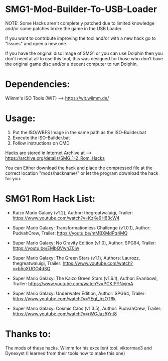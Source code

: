 # SMG1-Mod-Builder-To-USB-Loader

NOTE: Some Hacks aren't completely patched due to limited knowledge and/or some patches broke the game in the USB Loader.

If you want to contribute improving the tool and/or with a new hack go to "Issues" and open a new one.

If you have the original disc image of SMG1 or you can use Dolphin then you don't need at all to use this tool, this was designed for those who don't have the original game disc and/or a decent computer to run Dolphin.

# Dependencies:

Wiimm's ISO Tools (WIT) --> https://wit.wiimm.de/

# Usage:

1. Put the ISO/WBFS Image in the same path as the ISO-Builder.bat
2. Execute the ISO-Builder.bat
3. Follow instructions on CMD

Hacks are stored in Internet Archive at --> https://archive.org/details/SMG_1-2_Rom_Hacks 

You can Either download the hack and place the compressed file at the correct location "mods/hackname/" or let the program download the hack for you.

# SMG1 Rom Hack List:

- Kaizo Mario Galaxy (v1.2),
   Author: thegreatwaluigi,
   Trailer: https://www.youtube.com/watch?v=KzKe9H63cW4

- Super Mario Galaxy: Transformationless Challenge (v1.0.1),
   Author: PudvahCrew,
   Trailer: https://youtu.be/mMBXMdPq4MQ

- Super Mario Galaxy: No Gravity Edition (v1.0),
  Author: SPG64,
  Trailer: https://youtu.be/EMbQVwhZ0iw

- Super Mario Galaxy: The Green Stars (v1.1),
  Authors: Laurozz, thegreatwaluigi,
  Trailer: https://www.youtube.com/watch?v=b5oXUGO4dSQ

- Super Mario Galaxy: The Kaizo Green Stars (v1.6.1),
  Author: Evanbowl,
  Trailer: https://www.youtube.com/watch?v=PCKIPYNyjmA

- Super Mario Galaxy: Underwater Edition,
  Author: SPG64,
  Trailer: https://www.youtube.com/watch?v=YEqf_hzOT6k

- Super Mario Galaxy: Cosmic Caos (v1.3.5),
  Author: PudvahCrew,
  Trailer: https://www.youtube.com/watch?v=rWGJaz5Ynt8

# Thanks to:

The mods of these hacks.
Wiimm for his excellent tool.
viktormax3 and Dynexyst (I learned from their tools how to make this one)
